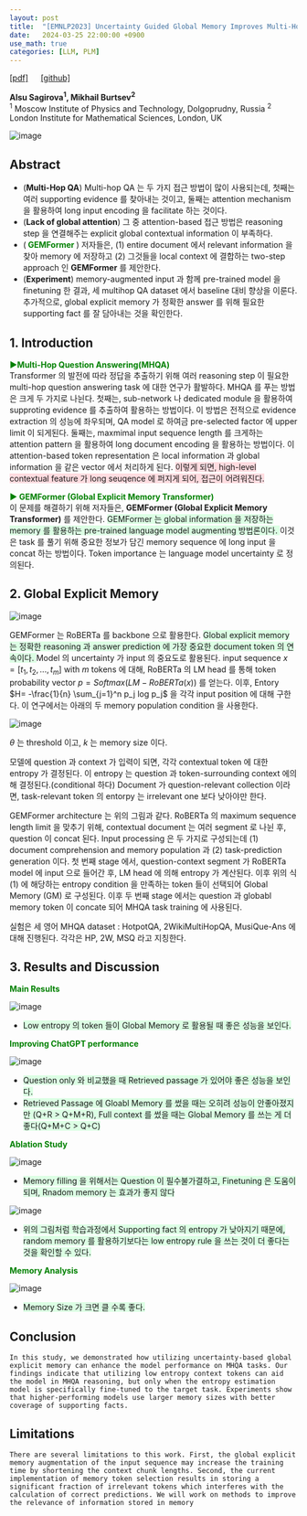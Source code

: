```yaml
---
layout: post
title:  "[EMNLP2023] Uncertainty Guided Global Memory Improves Multi-Hop Question"
date:   2024-03-25 22:00:00 +0900
use_math: true
categories: [LLM, PLM]
---
```


[[pdf]](https://aclanthology.org/2023.emnlp-main.262.pdf) &emsp;
[[github] ](https://github.com/Aloriosa/GEMFormer)

**Alsu Sagirova<sup>1</sup>, Mikhail Burtsev<sup>2</sup>**
<br><sup>1</sup> Moscow Institute of Physics and Technology, Dolgoprudny, Russia <sup>2</sup> London Institute for Mathematical Sciences, London, UK &emsp;

![image](https://github.com/yong1-kim/yong1-kim.github.io/assets/42200027/c0b633a6-77cf-4085-9169-a7674ec575d7)

## Abstract
- (**Multi-Hop QA**) Multi-hop QA 는 두 가지 접근 방법이 많이 사용되는데, 첫째는 여러 supporting evidence 를 찾아내는 것이고, 둘째는 attention mechanism 을 활용하여 long input encoding 을 facilitate 하는 것이다.
- (**Lack of global attention**) 그 중 attention-based 접근 방법은 reasoning step 을 연결해주는 explicit global contextual information 이 부족하다.
- (<span style='color:green;font-weight:bold'> GEMFormer </span>) 저자들은, (1) entire document 에서 relevant information 을 찾아 memory 에 저장하고 (2) 그것들을 local context 에 결합하는 two-step approach 인 **GEMFormer** 를 제안한다.
- (**Experiment**) memory-augmented input 과 함께 pre-trained model 을 finetuning 한 결과, 세 multihop QA dataset 에서 baseline 대비 향상을 이룬다. 추가적으로, global explicit memory 가 정확한 answer 를 위해 필요한 supporting fact 를 잘 담아내는 것을 확인한다.

## 1. Introduction
<span style='color:green;font-weight:bold'> ▶Multi-Hop Question Answering(MHQA) </span>
<br>
Transformer 의 발전에 따라 정답을 추출하기 위해 여러 reasoning step 이 필요한 multi-hop question answering task 에 대한 연구가 활발하다.
MHQA 를 푸는 방법은 크게 두 가지로 나뉜다.
첫째는, sub-network 나 dedicated module 을 활용하여 supproting evidence 를 추출하여 활용하는 방법이다.
이 방법은 전적으로 evidence extraction 의 성능에 좌우되며, QA model 로 하여금 pre-selected factor 에 upper limit 이 되게된다.
둘째는, maxmimal input sequence length 를 크게하는 attention pattern 을 활용하여 long document encoding 을 활용하는 방법이다.
이 attention-based token representation 은 local information 과 global information 을 같은 vector 에서 처리하게 된다.
<span style='background-color: #ffdce0'> 이렇게 되면, high-level contextual feature 가 long seuqence 에 퍼지게 되어, 접근이 어려워진다. </span>

<span style='color:green;font-weight:bold'> ▶ GEMFormer (Global Explicit Memory Transformer) </span>
<br>
이 문제를 해결하기 위해 저자들은, **GEMFormer (Global Explicit Memory Transformer)** 를 제안한다.
<span style='background-color: #dcffe4'> 
GEMFormer 는 global information 을 저장하는 memory 를 활용하는 pre-trained language model augmenting 방법론이다. </span>
이것은 task 를 풀기 위해 중요한 정보가 담긴 memory sequence 에 long input 을 concat 하는 방법이다.
Token importance 는 language model uncertainty 로 정의된다.


## 2. Global Explicit Memory

![image](https://github.com/yong1-kim/yong1-kim.github.io/assets/42200027/f4fef6d5-4ddd-456a-8282-ed9276051956)

GEMFormer 는 RoBERTa 를 backbone 으로 활용한다.
<span style='background-color: #dcffe4'> Global explicit memory 는 정확한 reasoning 과 answer prediction 에 가장 중요한 document token 의 연속이다.  </span>
Model 의 uncertainty 가 input 의 중요도로 활용된다.
input sequence $x=[t_1,t_2,...,t_m]$ with $m$ tokens 에 대해, RoBERTa 의 LM head 를 통해 token probability vector $p=Softmax(LM-RoBERTa(x))$ 를 얻는다.
이후, Entory $H= -\frac{1}{n} \sum_{j=1}^n p_j log p_j$ 을 각각 input position 에 대해 구한다.
이 연구에서는 아래의 두 memory population condition 을 사용한다.

![image](https://github.com/yong1-kim/yong1-kim.github.io/assets/42200027/4aefbaab-1f9e-4e42-8c62-92e20eb2df7d)

$\theta$ 는 threshold 이고, $k$ 는 memory size 이다.

모델에 question 과 context 가 입력이 되면, 각각 contextual token 에 대한 entropy 가 결정된다.
이 entropy 는 question 과 token-surrounding context 에의해 결정된다.(conditional 하다)
Document 가 question-relevant collection 이라면, task-relevant token 의 entorpy 는 irrelevant one 보다 낮아야만 한다.

GEMFormer architecture 는 위의 그림과 같다.
RoBERTa 의 maximum sequence length limit 을 맞추기 위해, contextual document 는 여러 segment 로 나뉜 후, question 이 concat 된다.
Input processing 은 두 가지로 구성되는데 (1) document comprehension and memory population 과 (2) task-prediction generation 이다.
첫 번째 stage 에서, question-context segment 가 RoBERTa model 에 input 으로 들어간 후, LM head 에 의해 entropy 가 계산된다.
이후 위의 식 (1) 에 해당하는 entropy condition 을 만족하는 token 들이 선택되어 Global Memory (GM) 로 구성된다.
이후 두 번째 stage 에서는 question 과 globabl memory token 이 concate 되어 MHQA task training 에 사용된다.

실험은 세 영어 MHQA dataset : HotpotQA, 2WikiMultiHopQA, MusiQue-Ans 에 대해 진행된다.
각각은 HP, 2W, MSQ 라고 지칭한다.

## 3. Results and Discussion
<span style='color:green;font-weight:bold'> Main Results </span>
<br>

![image](https://github.com/yong1-kim/yong1-kim.github.io/assets/42200027/92a5e305-2ffa-4230-b64c-a6822c1765a7)

- <span style='background-color: #dcffe4'> Low entropy 의 token 들이 Global Memory 로 활용될 때 좋은 성능을 보인다. </span>

<span style='color:green;font-weight:bold'> Improving ChatGPT performance </span>
<br>

![image](https://github.com/yong1-kim/yong1-kim.github.io/assets/42200027/9e9b6310-91e1-4079-8949-5bd651fef5bb)

- <span style='background-color: #dcffe4'> Question only 와 비교했을 때 Retrieved passage 가 있어야 좋은 성능을 보인다. </span>
- <span style='background-color: #dcffe4'> Retrieved Passage 에 Gloabl Memory 를 썼을 때는 오히려 성능이 안좋아졌지만 (Q+R > Q+M+R), Full context 를 썼을 때는 Global Memory 를 쓰는 게 더 좋다(Q+M+C > Q+C) </span>

<span style='color:green;font-weight:bold'> Ablation Study </span>
<br>

![image](https://github.com/yong1-kim/yong1-kim.github.io/assets/42200027/3a4d7a4f-3bf9-4624-a08a-21add9f69959)

- <span style='background-color: #dcffe4'> Memory filling 을 위해서는 Question 이 필수불가결하고, Finetuning 은 도움이 되며, Rnadom memory 는 효과가 좋지 않다 </span>

![image](https://github.com/yong1-kim/yong1-kim.github.io/assets/42200027/7dfc8306-b8de-40bd-a3b5-526a14a1ed14)

- <span style='background-color: #dcffe4'> 위의 그림처럼 학습과정에서 Supporting fact 의 entropy 가 낮아지기 때문에, random memory 를 활용하기보다는 low entropy rule 을 쓰는 것이 더 좋다는 것을 확인할 수 있다. </span>

<span style='color:green;font-weight:bold'> Memory Analysis </span>
<br>

![image](https://github.com/yong1-kim/yong1-kim.github.io/assets/42200027/0b4bc356-09d9-4267-9d89-1476f365ca3f)

- <span style='background-color: #dcffe4'> Memory Size 가 크면 클 수록 좋다. </span>

## Conclusion
```
In this study, we demonstrated how utilizing uncertainty-based global explicit memory can enhance the model performance on MHQA tasks. Our findings indicate that utilizing low entropy context tokens can aid the model in MHQA reasoning, but only when the entropy estimation model is specifically fine-tuned to the target task. Experiments show that higher-performing models use larger memory sizes with better coverage of supporting facts.
```
## Limitations
```
There are several limitations to this work. First, the global explicit memory augmentation of the input sequence may increase the training time by shortening the context chunk lengths. Second, the current implementation of memory token selection results in storing a significant fraction of irrelevant tokens which interferes with the calculation of correct predictions. We will work on methods to improve the relevance of information stored in memory
```
